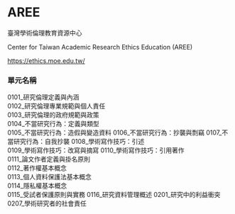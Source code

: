 # AREE

臺灣學術倫理教育資源中心

Center for Taiwan Academic Research Ethics Education (AREE)

https://ethics.moe.edu.tw/


### 單元名稱	
0101_研究倫理定義與內涵	
0102_研究倫理專業規範與個人責任	
0103_研究倫理的政府規範與政策	
0104_不當研究行為：定義與類型	
0105_不當研究行為：造假與變造資料	
0106_不當研究行為：抄襲與剽竊
0107_不當研究行為：自我抄襲
0108_學術寫作技巧：引述	
0109_學術寫作技巧：改寫與摘寫
0110_學術寫作技巧：引用著作	
0111_論文作者定義與掛名原則	
0112_著作權基本概念	
0113_個人資料保護法基本概念	
0114_隱私權基本概念	
0115_受試者保護原則與實務
0116_研究資料管理概述
0201_研究中的利益衝突	
0207_學術研究者的社會責任